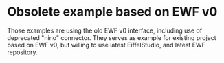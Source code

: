 Obsolete example based on EWF v0
================================

Those examples are using the old EWF v0 interface, including use of deprecated "nino" connector.
They serves as example for existing project based on EWF v0, but willing to use latest EiffelStudio, and latest EWF repository.

